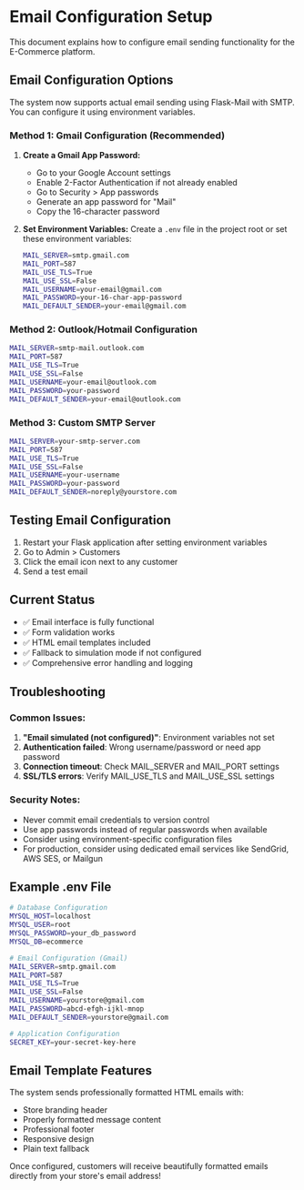 # Email Configuration Setup

This document explains how to configure email sending functionality for the E-Commerce platform.

## Email Configuration Options

The system now supports actual email sending using Flask-Mail with SMTP. You can configure it using environment variables.

### Method 1: Gmail Configuration (Recommended)

1. **Create a Gmail App Password:**
   - Go to your Google Account settings
   - Enable 2-Factor Authentication if not already enabled
   - Go to Security > App passwords
   - Generate an app password for "Mail"
   - Copy the 16-character password

2. **Set Environment Variables:**
   Create a `.env` file in the project root or set these environment variables:

   ```bash
   MAIL_SERVER=smtp.gmail.com
   MAIL_PORT=587
   MAIL_USE_TLS=True
   MAIL_USE_SSL=False
   MAIL_USERNAME=your-email@gmail.com
   MAIL_PASSWORD=your-16-char-app-password
   MAIL_DEFAULT_SENDER=your-email@gmail.com
   ```

### Method 2: Outlook/Hotmail Configuration

```bash
MAIL_SERVER=smtp-mail.outlook.com
MAIL_PORT=587
MAIL_USE_TLS=True
MAIL_USE_SSL=False
MAIL_USERNAME=your-email@outlook.com
MAIL_PASSWORD=your-password
MAIL_DEFAULT_SENDER=your-email@outlook.com
```

### Method 3: Custom SMTP Server

```bash
MAIL_SERVER=your-smtp-server.com
MAIL_PORT=587
MAIL_USE_TLS=True
MAIL_USE_SSL=False
MAIL_USERNAME=your-username
MAIL_PASSWORD=your-password
MAIL_DEFAULT_SENDER=noreply@yourstore.com
```

## Testing Email Configuration

1. Restart your Flask application after setting environment variables
2. Go to Admin > Customers
3. Click the email icon next to any customer
4. Send a test email

## Current Status

- ✅ Email interface is fully functional
- ✅ Form validation works
- ✅ HTML email templates included
- ✅ Fallback to simulation mode if not configured
- ✅ Comprehensive error handling and logging

## Troubleshooting

### Common Issues:

1. **"Email simulated (not configured)"**: Environment variables not set
2. **Authentication failed**: Wrong username/password or need app password
3. **Connection timeout**: Check MAIL_SERVER and MAIL_PORT settings
4. **SSL/TLS errors**: Verify MAIL_USE_TLS and MAIL_USE_SSL settings

### Security Notes:

- Never commit email credentials to version control
- Use app passwords instead of regular passwords when available
- Consider using environment-specific configuration files
- For production, consider using dedicated email services like SendGrid, AWS SES, or Mailgun

## Example .env File

```bash
# Database Configuration
MYSQL_HOST=localhost
MYSQL_USER=root
MYSQL_PASSWORD=your_db_password
MYSQL_DB=ecommerce

# Email Configuration (Gmail)
MAIL_SERVER=smtp.gmail.com
MAIL_PORT=587
MAIL_USE_TLS=True
MAIL_USE_SSL=False
MAIL_USERNAME=yourstore@gmail.com
MAIL_PASSWORD=abcd-efgh-ijkl-mnop
MAIL_DEFAULT_SENDER=yourstore@gmail.com

# Application Configuration
SECRET_KEY=your-secret-key-here
```

## Email Template Features

The system sends professionally formatted HTML emails with:
- Store branding header
- Properly formatted message content
- Professional footer
- Responsive design
- Plain text fallback

Once configured, customers will receive beautifully formatted emails directly from your store's email address!